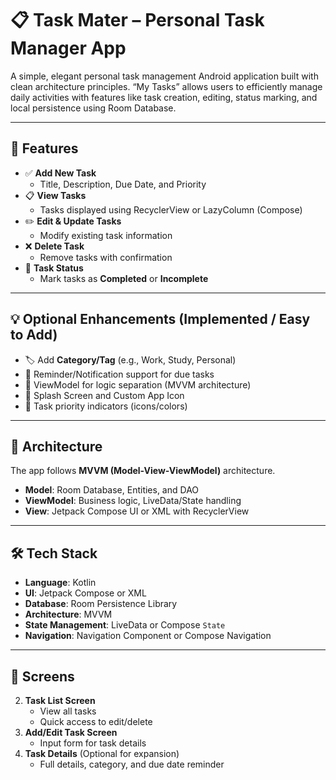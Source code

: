 # 📋 Task Mater – Personal Task Manager App

A simple, elegant personal task management Android application built with clean architecture principles. “My Tasks” allows users to efficiently manage daily activities with features like task creation, editing, status marking, and local persistence using Room Database.

---

## 🚀 Features

- ✅ **Add New Task**
  - Title, Description, Due Date, and Priority
- 📋 **View Tasks**
  - Tasks displayed using RecyclerView or LazyColumn (Compose)
- ✏️ **Edit & Update Tasks**
  - Modify existing task information
- ❌ **Delete Task**
  - Remove tasks with confirmation
- 📌 **Task Status**
  - Mark tasks as **Completed** or **Incomplete**

---

## 💡 Optional Enhancements (Implemented / Easy to Add)

- 🏷️ Add **Category/Tag** (e.g., Work, Study, Personal)
- 🔔 Reminder/Notification support for due tasks
- 🧠 ViewModel for logic separation (MVVM architecture)
- 🎨 Splash Screen and Custom App Icon
- 🎯 Task priority indicators (icons/colors)

---

## 🧱 Architecture

The app follows **MVVM (Model-View-ViewModel)** architecture.

- **Model**: Room Database, Entities, and DAO
- **ViewModel**: Business logic, LiveData/State handling
- **View**: Jetpack Compose UI or XML with RecyclerView

---

## 🛠️ Tech Stack

- **Language**: Kotlin
- **UI**: Jetpack Compose or XML
- **Database**: Room Persistence Library
- **Architecture**: MVVM
- **State Management**: LiveData or Compose `State`
- **Navigation**: Navigation Component or Compose Navigation

---

## 📱 Screens

2. **Task List Screen**
   - View all tasks
   - Quick access to edit/delete
3. **Add/Edit Task Screen**
   - Input form for task details
4. **Task Details** (Optional for expansion)
   - Full details, category, and due date reminder




